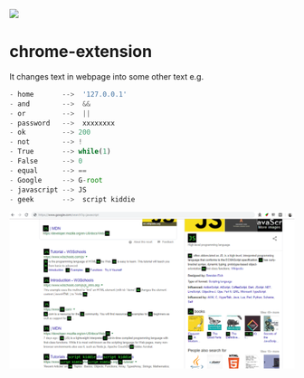  ![](https://img.shields.io/badge/contributions-welcome-brightgreen.svg)
# chrome-extension
It changes text in webpage into some other text e.g.
```js
- home       -->  '127.0.0.1'
- and        -->  &&
- or         -->  ||
- password   -->  xxxxxxxx
- ok         --> 200
- not        --> !
- True       --> while(1)
- False      --> 0
- equal      --> ==
- Google     --> G-root
- javascript --> JS
- geek       -->  script kiddie
```
![](chrome-extension.PNG)
